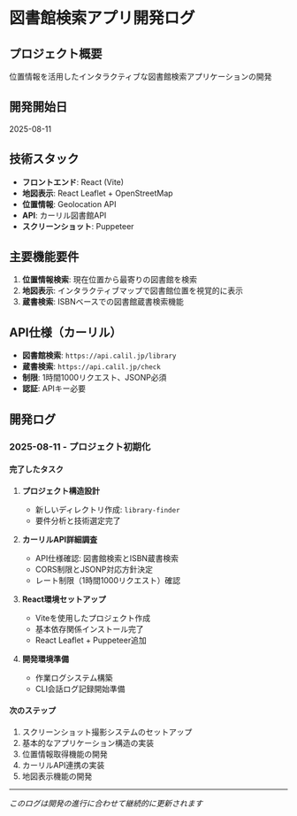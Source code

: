 # 図書館検索アプリ開発ログ

## プロジェクト概要
位置情報を活用したインタラクティブな図書館検索アプリケーションの開発

## 開発開始日
2025-08-11

## 技術スタック
- **フロントエンド**: React (Vite)
- **地図表示**: React Leaflet + OpenStreetMap
- **位置情報**: Geolocation API
- **API**: カーリル図書館API
- **スクリーンショット**: Puppeteer

## 主要機能要件
1. **位置情報検索**: 現在位置から最寄りの図書館を検索
2. **地図表示**: インタラクティブマップで図書館位置を視覚的に表示
3. **蔵書検索**: ISBNベースでの図書館蔵書検索機能

## API仕様（カーリル）
- **図書館検索**: `https://api.calil.jp/library`
- **蔵書検索**: `https://api.calil.jp/check`
- **制限**: 1時間1000リクエスト、JSONP必須
- **認証**: APIキー必要

## 開発ログ

### 2025-08-11 - プロジェクト初期化

#### 完了したタスク
1. **プロジェクト構造設計**
   - 新しいディレクトリ作成: `library-finder`
   - 要件分析と技術選定完了

2. **カーリルAPI詳細調査**
   - API仕様確認: 図書館検索とISBN蔵書検索
   - CORS制限とJSONP対応方針決定
   - レート制限（1時間1000リクエスト）確認

3. **React環境セットアップ**
   - Viteを使用したプロジェクト作成
   - 基本依存関係インストール完了
   - React Leaflet + Puppeteer追加

4. **開発環境準備**
   - 作業ログシステム構築
   - CLI会話ログ記録開始準備

#### 次のステップ
1. スクリーンショット撮影システムのセットアップ
2. 基本的なアプリケーション構造の実装
3. 位置情報取得機能の開発
4. カーリルAPI連携の実装
5. 地図表示機能の開発

---

*このログは開発の進行に合わせて継続的に更新されます*